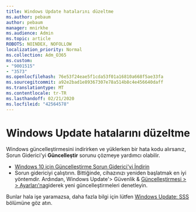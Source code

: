 ```yaml
---
title: Windows Update hatalarını düzeltme
ms.author: pebaum
author: pebaum
manager: mnirkhe
ms.audience: Admin
ms.topic: article
ROBOTS: NOINDEX, NOFOLLOW
localization_priority: Normal
ms.collection: Adm_O365
ms.custom:
- "9001515"
- "3573"
ms.openlocfilehash: 76e53f24eae5f1cda53f01a16810a668f5ae33fa
ms.sourcegitcommit: a92e2bad1e89367307e78a514b8c4e456640daff
ms.translationtype: MT
ms.contentlocale: tr-TR
ms.lasthandoff: 02/21/2020
ms.locfileid: "42564578"
---
```

# <a name="fix-windows-update-errors"></a>Windows Update hatalarını düzeltme

Windows güncelleştirmesini indirirken ve yüklerken bir hata kodu alırsanız, Sorun Giderici'yi **Güncelleştir** sorunu çözmeye yardımcı olabilir.

- [Windows 10 için Güncelleştirme Sorun Giderici'yi İndirin](https://support.microsoft.com/en-us/help/4027322/windows-update-troubleshooter)
- Sorun gidericiyi çalıştırın. Bittiğinde, cihazınızı yeniden başlatmak en iyi yöntemdir. Ardından, Windows Update'> Güvenlik & [Güncelleştirmesi > > Ayarları'na](ms-settings:windowsupdate)giderek yeni güncelleştirmeleri denetleyin.

Bunlar hala işe yaramazsa, daha fazla bilgi için lütfen [Windows Update: SSS](https://support.microsoft.com/help/12373/windows-update-faq) bölümüne göz atın.
